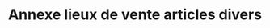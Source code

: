 ---
title: "Annexe lieux de vente articles divers"
url: /nzoo/annexe-lieux-de-vente-articles-divers/
shop: centre commercial
---